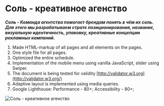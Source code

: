 # Соль - креативное агенство

***Соль - Команда агентства помогает брендам понять в чём их соль. Для этого мы разрабатываем страте позиционирования, название, визуальную идентичность, упаковку, креативные концепции рекламных кампаний.***
1. Made HTML-markup of all pages and all elements on the pages.
2. One style file for all pages.
3. Optimized the entire schedule.
4. Implementation of the mobile menu using vanilla JavaScript, slider using Swiper.
5. The document is being tested for validity [http://validator.w3.org](http://validator.w3.org/)
6. Adaptive layout is implemented using media queries.
7. Google Lighthouse: Performance - 80+; Accessibility - 80+;
<p><img src="https://repository-images.githubusercontent.com/195103944/2e4ff180-9eae-11e9-91f7-3ff617303318" alt="Соль - креативное агенство"></p>